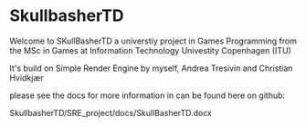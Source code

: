 # SkullbasherTD

Welcome to SKullBasherTD a universtiy project in Games Programming from the MSc in Games at Information Technology Univestity Copenhagen (ITU)

It's build on Simple Render Engine by myself, Andrea Tresivin and Christian Hvidkjær

please see the docs for more information in can be found here on github: 

SkullbasherTD/SRE_project/docs/SkullBasherTD.docx



